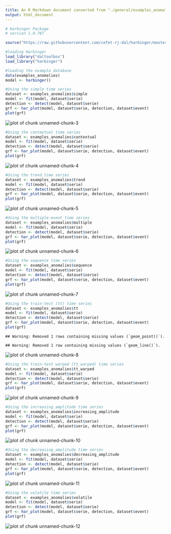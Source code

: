 ```yaml
---
title: An R Markdown document converted from "./general/examples_anomalies.ipynb"
output: html_document
---
```



```r
# Harbinger Package
# version 1.0.787

source("https://raw.githubusercontent.com/cefet-rj-dal/harbinger/master/jupyter.R")

#loading Harbinger
load_library("daltoolbox") 
load_library("harbinger") 
```


```r
#loading the example database
data(examples_anomalies)
model <- harbinger()
```


```r
#Using the simple time series 
dataset <- examples_anomalies$simple
model <- fit(model, dataset$serie)
detection <- detect(model, dataset$serie)
grf <- har_plot(model, dataset$serie, detection, dataset$event)
plot(grf)
```

![plot of chunk unnamed-chunk-3](examples_anomalies/unnamed-chunk-3-1.png)


```r
#Using the contextual time series
dataset <- examples_anomalies$contextual
model <- fit(model, dataset$serie)
detection <- detect(model, dataset$serie)
grf <- har_plot(model, dataset$serie, detection, dataset$event)
plot(grf)
```

![plot of chunk unnamed-chunk-4](examples_anomalies/unnamed-chunk-4-1.png)


```r
#Using the trend time series
dataset <- examples_anomalies$trend
model <- fit(model, dataset$serie)
detection <- detect(model, dataset$serie)
grf <- har_plot(model, dataset$serie, detection, dataset$event)
plot(grf)
```

![plot of chunk unnamed-chunk-5](examples_anomalies/unnamed-chunk-5-1.png)


```r
#Using the multiple-event time series 
dataset <- examples_anomalies$multiple
model <- fit(model, dataset$serie)
detection <- detect(model, dataset$serie)
grf <- har_plot(model, dataset$serie, detection, dataset$event)
plot(grf)
```

![plot of chunk unnamed-chunk-6](examples_anomalies/unnamed-chunk-6-1.png)


```r
#Using the sequence time series 
dataset <- examples_anomalies$sequence
model <- fit(model, dataset$serie)
detection <- detect(model, dataset$serie)
grf <- har_plot(model, dataset$serie, detection, dataset$event)
plot(grf)
```

![plot of chunk unnamed-chunk-7](examples_anomalies/unnamed-chunk-7-1.png)


```r
#Using the train-test (tt) time series
dataset <- examples_anomalies$tt
model <- fit(model, dataset$serie)
detection <- detect(model, dataset$serie)
grf <- har_plot(model, dataset$serie, detection, dataset$event)
plot(grf)
```

```
## Warning: Removed 1 rows containing missing values (`geom_point()`).
```

```
## Warning: Removed 1 row containing missing values (`geom_line()`).
```

![plot of chunk unnamed-chunk-8](examples_anomalies/unnamed-chunk-8-1.png)


```r
#Using the train-test warped (tt_warped) time series
dataset <- examples_anomalies$tt_warped
model <- fit(model, dataset$serie)
detection <- detect(model, dataset$serie)
grf <- har_plot(model, dataset$serie, detection, dataset$event)
plot(grf)
```

![plot of chunk unnamed-chunk-9](examples_anomalies/unnamed-chunk-9-1.png)


```r
#Using the increasing_amplitude time series
dataset <- examples_anomalies$increasing_amplitude
model <- fit(model, dataset$serie)
detection <- detect(model, dataset$serie)
grf <- har_plot(model, dataset$serie, detection, dataset$event)
plot(grf)
```

![plot of chunk unnamed-chunk-10](examples_anomalies/unnamed-chunk-10-1.png)


```r
#Using the decreasing_amplitude time series
dataset <- examples_anomalies$decreasing_amplitude
model <- fit(model, dataset$serie)
detection <- detect(model, dataset$serie)
grf <- har_plot(model, dataset$serie, detection, dataset$event)
plot(grf)
```

![plot of chunk unnamed-chunk-11](examples_anomalies/unnamed-chunk-11-1.png)


```r
#Using the volatile time series
dataset <- examples_anomalies$volatile
model <- fit(model, dataset$serie)
detection <- detect(model, dataset$serie)
grf <- har_plot(model, dataset$serie, detection, dataset$event)
plot(grf)
```

![plot of chunk unnamed-chunk-12](examples_anomalies/unnamed-chunk-12-1.png)

